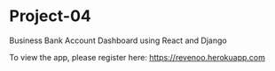 # Project-04
Business Bank Account Dashboard using React and Django


To view the app, please register here: https://revenoo.herokuapp.com

